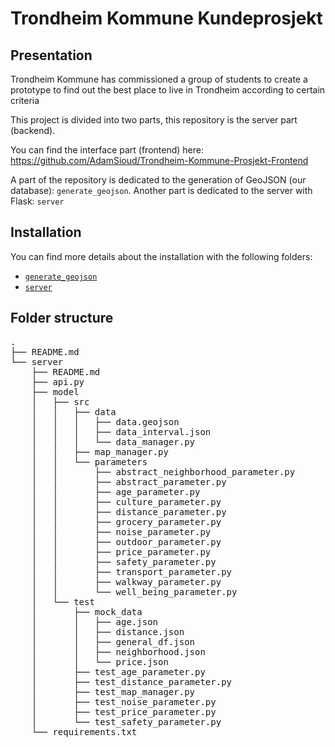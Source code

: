 # Trondheim Kommune Kundeprosjekt 

## Presentation
Trondheim Kommune has commissioned a group of students to create a prototype to find out the best place to live in Trondheim according to certain criteria

This project is divided into two parts, this repository is the server part (backend).

You can find the interface part (frontend) here: https://github.com/AdamSioud/Trondheim-Kommune-Prosjekt-Frontend

A part of the repository is dedicated to the generation of GeoJSON (our database): `generate_geojson`.
Another part is dedicated to the server with Flask: ``server``

## Installation
You can find more details about the installation with the following folders:
- [`generate_geojson`](/generate_geojson/README.md)
- [`server`](/server/README.md)

## Folder structure
<pre>
.
├── README.md
└── server
    ├── README.md
    ├── api.py
    ├── model
    │   ├── src
    │   │   ├── data
    │   │   │   ├── data.geojson
    │   │   │   ├── data_interval.json
    │   │   │   └── data_manager.py
    │   │   ├── map_manager.py
    │   │   └── parameters
    │   │       ├── abstract_neighborhood_parameter.py
    │   │       ├── abstract_parameter.py
    │   │       ├── age_parameter.py
    │   │       ├── culture_parameter.py
    │   │       ├── distance_parameter.py
    │   │       ├── grocery_parameter.py
    │   │       ├── noise_parameter.py
    │   │       ├── outdoor_parameter.py
    │   │       ├── price_parameter.py
    │   │       ├── safety_parameter.py
    │   │       ├── transport_parameter.py
    │   │       ├── walkway_parameter.py
    │   │       └── well_being_parameter.py
    │   └── test
    │       ├── mock_data
    │       │   ├── age.json
    │       │   ├── distance.json
    │       │   ├── general_df.json
    │       │   ├── neighborhood.json
    │       │   └── price.json
    │       ├── test_age_parameter.py
    │       ├── test_distance_parameter.py
    │       ├── test_map_manager.py
    │       ├── test_noise_parameter.py
    │       ├── test_price_parameter.py
    │       └── test_safety_parameter.py
    └── requirements.txt

</pre>
